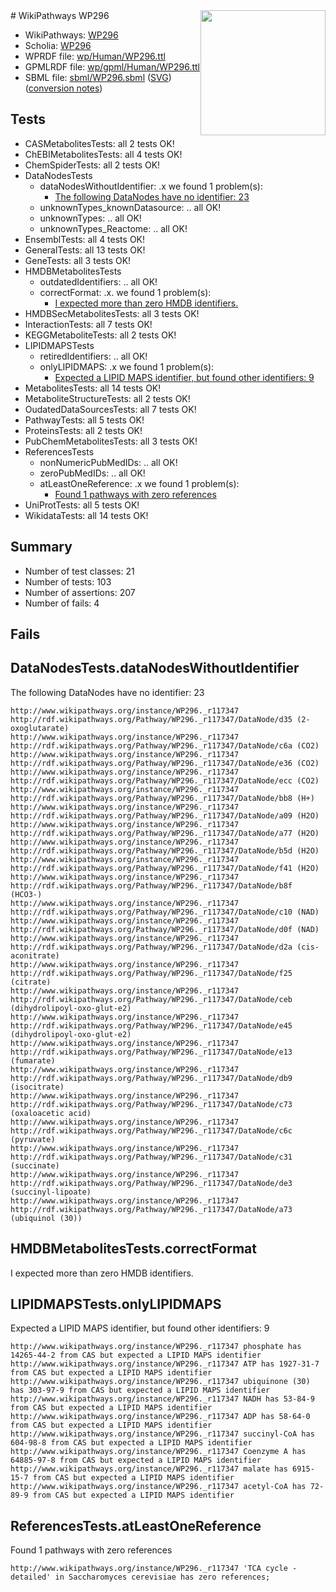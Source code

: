 <img style="float: right; width: 200px" src="../logo.png" />
# WikiPathways WP296

* WikiPathways: [WP296](https://identifiers.org/wikipathways:WP296)
* Scholia: [WP296](https://scholia.toolforge.org/wikipathways/WP296)
* WPRDF file: [wp/Human/WP296.ttl](../wp/Human/WP296.ttl)
* GPMLRDF file: [wp/gpml/Human/WP296.ttl](../wp/gpml/Human/WP296.ttl)
* SBML file: [sbml/WP296.sbml](../sbml/WP296.sbml) ([SVG](../sbml/WP296.svg)) ([conversion notes](../sbml/WP296.txt))

## Tests
* CASMetabolitesTests: all 2 tests OK!
* ChEBIMetabolitesTests: all 4 tests OK!
* ChemSpiderTests: all 2 tests OK!
* DataNodesTests
    * dataNodesWithoutIdentifier: .x we found 1 problem(s):
        * [The following DataNodes have no identifier: 23](#8792c4b2)
    * unknownTypes_knownDatasource: .. all OK!
    * unknownTypes: .. all OK!
    * unknownTypes_Reactome: .. all OK!
* EnsemblTests: all 4 tests OK!
* GeneralTests: all 13 tests OK!
* GeneTests: all 3 tests OK!
* HMDBMetabolitesTests
    * outdatedIdentifiers: .. all OK!
    * correctFormat: .x. we found 1 problem(s):
        * [I expected more than zero HMDB identifiers.](#ad154c1e)
* HMDBSecMetabolitesTests: all 3 tests OK!
* InteractionTests: all 7 tests OK!
* KEGGMetaboliteTests: all 2 tests OK!
* LIPIDMAPSTests
    * retiredIdentifiers: .. all OK!
    * onlyLIPIDMAPS: .x we found 1 problem(s):
        * [Expected a LIPID MAPS identifier, but found other identifiers: 9](#48cc60c0)
* MetabolitesTests: all 14 tests OK!
* MetaboliteStructureTests: all 2 tests OK!
* OudatedDataSourcesTests: all 7 tests OK!
* PathwayTests: all 5 tests OK!
* ProteinsTests: all 2 tests OK!
* PubChemMetabolitesTests: all 3 tests OK!
* ReferencesTests
    * nonNumericPubMedIDs: .. all OK!
    * zeroPubMedIDs: .. all OK!
    * atLeastOneReference: .x we found 1 problem(s):
        * [Found 1 pathways with zero references](#35eb778e)
* UniProtTests: all 5 tests OK!
* WikidataTests: all 14 tests OK!


## Summary

* Number of test classes: 21
* Number of tests: 103
* Number of assertions: 207
* Number of fails: 4

## Fails

<a name="8792c4b2" />

## DataNodesTests.dataNodesWithoutIdentifier

The following DataNodes have no identifier: 23
```
http://www.wikipathways.org/instance/WP296._r117347 http://rdf.wikipathways.org/Pathway/WP296._r117347/DataNode/d35 (2-oxoglutarate)
http://www.wikipathways.org/instance/WP296._r117347 http://rdf.wikipathways.org/Pathway/WP296._r117347/DataNode/c6a (CO2)
http://www.wikipathways.org/instance/WP296._r117347 http://rdf.wikipathways.org/Pathway/WP296._r117347/DataNode/e36 (CO2)
http://www.wikipathways.org/instance/WP296._r117347 http://rdf.wikipathways.org/Pathway/WP296._r117347/DataNode/ecc (CO2)
http://www.wikipathways.org/instance/WP296._r117347 http://rdf.wikipathways.org/Pathway/WP296._r117347/DataNode/bb8 (H+)
http://www.wikipathways.org/instance/WP296._r117347 http://rdf.wikipathways.org/Pathway/WP296._r117347/DataNode/a09 (H2O)
http://www.wikipathways.org/instance/WP296._r117347 http://rdf.wikipathways.org/Pathway/WP296._r117347/DataNode/a77 (H2O)
http://www.wikipathways.org/instance/WP296._r117347 http://rdf.wikipathways.org/Pathway/WP296._r117347/DataNode/b5d (H2O)
http://www.wikipathways.org/instance/WP296._r117347 http://rdf.wikipathways.org/Pathway/WP296._r117347/DataNode/f41 (H2O)
http://www.wikipathways.org/instance/WP296._r117347 http://rdf.wikipathways.org/Pathway/WP296._r117347/DataNode/b8f (HCO3-)
http://www.wikipathways.org/instance/WP296._r117347 http://rdf.wikipathways.org/Pathway/WP296._r117347/DataNode/c10 (NAD)
http://www.wikipathways.org/instance/WP296._r117347 http://rdf.wikipathways.org/Pathway/WP296._r117347/DataNode/d0f (NAD)
http://www.wikipathways.org/instance/WP296._r117347 http://rdf.wikipathways.org/Pathway/WP296._r117347/DataNode/d2a (cis-aconitrate)
http://www.wikipathways.org/instance/WP296._r117347 http://rdf.wikipathways.org/Pathway/WP296._r117347/DataNode/f25 (citrate)
http://www.wikipathways.org/instance/WP296._r117347 http://rdf.wikipathways.org/Pathway/WP296._r117347/DataNode/ceb (dihydrolipoyl-oxo-glut-e2)
http://www.wikipathways.org/instance/WP296._r117347 http://rdf.wikipathways.org/Pathway/WP296._r117347/DataNode/e45 (dihydrolipoyl-oxo-glut-e2)
http://www.wikipathways.org/instance/WP296._r117347 http://rdf.wikipathways.org/Pathway/WP296._r117347/DataNode/e13 (fumarate)
http://www.wikipathways.org/instance/WP296._r117347 http://rdf.wikipathways.org/Pathway/WP296._r117347/DataNode/db9 (isocitrate)
http://www.wikipathways.org/instance/WP296._r117347 http://rdf.wikipathways.org/Pathway/WP296._r117347/DataNode/c73 (oxaloacetic acid)
http://www.wikipathways.org/instance/WP296._r117347 http://rdf.wikipathways.org/Pathway/WP296._r117347/DataNode/c6c (pyruvate)
http://www.wikipathways.org/instance/WP296._r117347 http://rdf.wikipathways.org/Pathway/WP296._r117347/DataNode/c31 (succinate)
http://www.wikipathways.org/instance/WP296._r117347 http://rdf.wikipathways.org/Pathway/WP296._r117347/DataNode/de3 (succinyl-lipoate)
http://www.wikipathways.org/instance/WP296._r117347 http://rdf.wikipathways.org/Pathway/WP296._r117347/DataNode/a73 (ubiquinol (30))
```

<a name="ad154c1e" />

## HMDBMetabolitesTests.correctFormat

I expected more than zero HMDB identifiers.
<a name="48cc60c0" />

## LIPIDMAPSTests.onlyLIPIDMAPS

Expected a LIPID MAPS identifier, but found other identifiers: 9
```
http://www.wikipathways.org/instance/WP296._r117347 phosphate has 14265-44-2 from CAS but expected a LIPID MAPS identifier
http://www.wikipathways.org/instance/WP296._r117347 ATP has 1927-31-7 from CAS but expected a LIPID MAPS identifier
http://www.wikipathways.org/instance/WP296._r117347 ubiquinone (30) has 303-97-9 from CAS but expected a LIPID MAPS identifier
http://www.wikipathways.org/instance/WP296._r117347 NADH has 53-84-9 from CAS but expected a LIPID MAPS identifier
http://www.wikipathways.org/instance/WP296._r117347 ADP has 58-64-0 from CAS but expected a LIPID MAPS identifier
http://www.wikipathways.org/instance/WP296._r117347 succinyl-CoA has 604-98-8 from CAS but expected a LIPID MAPS identifier
http://www.wikipathways.org/instance/WP296._r117347 Coenzyme A has 64885-97-8 from CAS but expected a LIPID MAPS identifier
http://www.wikipathways.org/instance/WP296._r117347 malate has 6915-15-7 from CAS but expected a LIPID MAPS identifier
http://www.wikipathways.org/instance/WP296._r117347 acetyl-CoA has 72-89-9 from CAS but expected a LIPID MAPS identifier
```

<a name="35eb778e" />

## ReferencesTests.atLeastOneReference

Found 1 pathways with zero references
```
http://www.wikipathways.org/instance/WP296._r117347 'TCA cycle - detailed' in Saccharomyces cerevisiae has zero references; 
```

